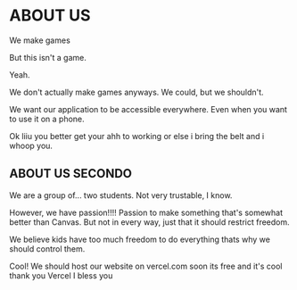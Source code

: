 # ABOUT US

We make games

But this isn't a game.

Yeah.

We don't actually make games anyways. We could, but we shouldn't.

We want our application to be accessible everywhere. Even when you want to use it on a phone.

Ok liiu you better get your ahh to working or else i bring the belt and i whoop you.

## ABOUT US SECONDO

We are a group of... two students. Not very trustable, I know.

However, we have passion!!!! Passion to make something that's somewhat better than Canvas. But not in every way, just that it should restrict freedom.

We believe kids have too much freedom to do everything thats why we should control them.

Cool! We should host our website on vercel.com soon its free and it's cool thank you Vercel I bless you

